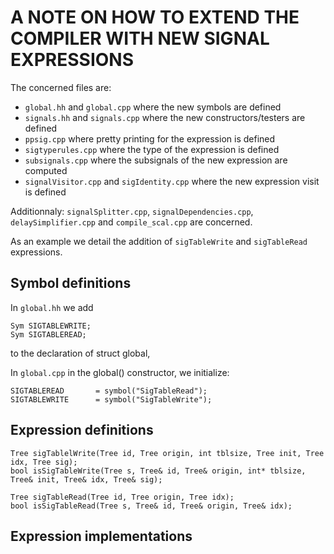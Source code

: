 # A NOTE ON HOW TO EXTEND THE COMPILER WITH NEW SIGNAL EXPRESSIONS

The concerned files are:
-   `global.hh` and `global.cpp` where the new symbols are defined
-   `signals.hh` and `signals.cpp` where the new constructors/testers are defined
-   `ppsig.cpp` where pretty printing for the expression is defined
-   `sigtyperules.cpp` where the type of the expression is defined 
-   `subsignals.cpp` where the subsignals of the new expression are computed
-   `signalVisitor.cpp` and `sigIdentity.cpp` where the new expression visit is defined

Additionnaly: `signalSplitter.cpp`, `signalDependencies.cpp`, `delaySimplifier.cpp`  and `compile_scal.cpp` are concerned.

As an example we detail the addition of `sigTableWrite` and `sigTableRead` expressions.

## Symbol definitions

In `global.hh` we add

    Sym SIGTABLEWRITE;
    Sym SIGTABLEREAD;

to the declaration of struct global, 

In `global.cpp` in the global() constructor, we initialize:

    SIGTABLEREAD       = symbol("SigTableRead");
    SIGTABLEWRITE      = symbol("SigTableWrite");

## Expression definitions

    Tree sigTablelWrite(Tree id, Tree origin, int tblsize, Tree init, Tree idx, Tree sig);
    bool isSigTableWrite(Tree s, Tree& id, Tree& origin, int* tblsize, Tree& init, Tree& idx, Tree& sig);

    Tree sigTableRead(Tree id, Tree origin, Tree idx);
    bool isSigTableRead(Tree s, Tree& id, Tree& origin, Tree& idx);

## Expression implementations




